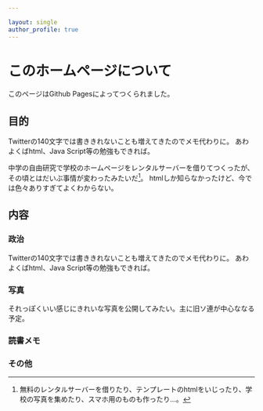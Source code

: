 ```yaml
---

layout: single
author_profile: true
---
```

# このホームページについて
このページはGithub Pagesによってつくられました。


## 目的
Twitterの140文字では書ききれないことも増えてきたのでメモ代わりに。
あわよくばhtml、Java Script等の勉強もできれば。

中学の自由研究で学校のホームページをレンタルサーバーを借りてつくったが、その頃とはだいぶ事情が変わったみたいだ[^mumu]。
htmlしか知らなかったけど、今では色々ありすぎてよくわからない。

[^mumu]:無料のレンタルサーバーを借りたり、テンプレートのhtmlをいじったり、学校の写真を集めたり、スマホ用のものも作ったり...。

## 内容
### 政治
Twitterの140文字では書ききれないことも増えてきたのでメモ代わりに。
あわよくばhtml、Java Script等の勉強もできれば。

### 写真
それっぽくいい感じにきれいな写真を公開してみたい。主に旧ソ連が中心ななる予定。


### 読書メモ

### その他

